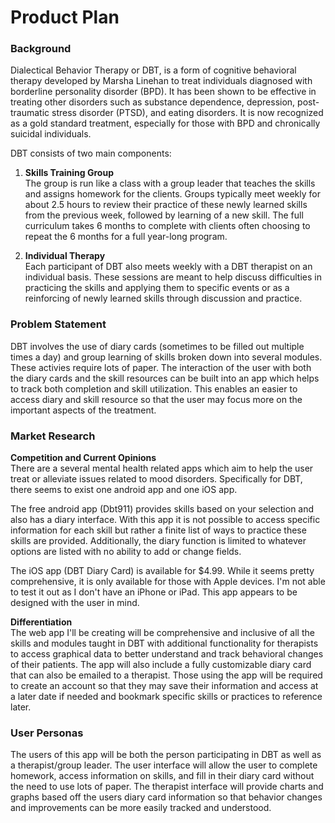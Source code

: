 # Product Plan

### Background
Dialectical Behavior Therapy or DBT, is a form of cognitive behavioral therapy developed by Marsha Linehan to treat individuals diagnosed with borderline personality disorder (BPD). It has been shown to be effective in treating other disorders such as substance dependence, depression, post-traumatic stress disorder (PTSD), and eating disorders. It is now recognized as a gold standard treatment, especially for those with BPD and chronically suicidal individuals. 

DBT consists of two main components:

1.  **Skills Training Group**  
    The group is run like a class with a group leader that teaches the skills and assigns homework for the clients. Groups typically meet weekly for about 2.5 hours to review their practice of these newly learned skills from the previous week, followed by learning of a new skill. The full curriculum takes 6 months to complete with clients often choosing to repeat the 6 months for a full year-long program.

2.  **Individual Therapy**  
    Each participant of DBT also meets weekly with a DBT therapist on an individual basis. These sessions are meant to help discuss difficulties in practicing the skills and applying them to specific events or as a reinforcing of newly learned skills through discussion and practice.

### Problem Statement
DBT involves the use of diary cards (sometimes to be filled out multiple times a day) and group learning of skills broken down into several modules. These activies require lots of paper. The interaction of the user with both the diary cards and the skill resources can be built into an app which helps to track both completion and skill utilization. This enables an easier to access diary and skill resource so that the user may focus more on the important aspects of the treatment.

### Market Research
**Competition and Current Opinions**  
There are a several mental health related apps which aim to help the user treat or alleviate issues related to mood disorders. Specifically for DBT, there seems to exist one android app and one iOS app.

The free android app (Dbt911) provides skills based on your selection and also has a diary interface. With this app it is not possible to access specific information for each skill but rather a finite list of ways to practice these skills are provided. Additionally, the diary function is limited to whatever options are listed with no ability to add or change fields.

The iOS app (DBT Diary Card) is available for $4.99. While it seems pretty comprehensive, it is only available for those with Apple devices. I'm not able to test it out as I don't have an iPhone or iPad. This app appears to be designed with the user in mind.

**Differentiation**  
The web app I'll be creating will be comprehensive and inclusive of all the skills and modules taught in DBT with additional functionality for therapists to access graphical data to better understand and track behavioral changes of their patients. The app will also include a fully customizable diary card that can also be emailed to a therapist. Those using the app will be required to create an account so that they may save their information and access at a later date if needed and bookmark specific skills or practices to reference later.

### User Personas
The users of this app will be both the person participating in DBT as well as a therapist/group leader. The user interface will allow the user to complete homework, access information on skills, and fill in their diary card without the need to use lots of paper. The therapist interface will provide charts and graphs based off the users diary card information so that behavior changes and improvements can be more easily tracked and understood.
